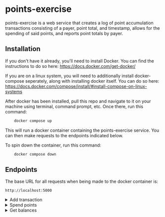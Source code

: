 
# points-exercise

points-exercise is a web service that creates a log of point accumulation transactions consisting of a payer, point total, and timestamp, allows for the spending of said points, and reports point totals by payer.


## Installation

If you don't have it already, you'll need to install Docker. You can find the instructions to do so here: https://docs.docker.com/get-docker/

If you are on a linux system, you will need to additionally install docker-compose seperately, along with installing docker itself. You can do so here: https://docs.docker.com/compose/install/#install-compose-on-linux-systems

After docker has been installed, pull this repo and navigate to it on your machine using terminal, command prompt, etc. Once there, run this command:

```bash
    docker compose up
```
This will run a docker container containing the points-exercise service. You can then make requests to the endpoints indicated below.

To spin down the container, run this command:
```bash
    docker compose down
```
## Endpoints

The base URL for all requests when being made to the docker container is:
```
http://localhost:5000
```
<details>
<summary> Add transaction</summary>

#### **Add transaction**

```
  POST /add
```
Adds a transaction for a specific payer. Responds with a copy of the transaction that was added.  

The body of the request should be sent as a raw json object with the structure:  
```
{
  "payer": <string>
  "points": <integer>
  "timestamp": <date>
}
```
Example:  
```
{
  "payer": "Let's Potato Chips",
  "points": 5000,
  "timestamp": "2020-09-04T12:30:00Z"
}
```
</details>

<details>
<summary> Spend points</summary>

#### **Spend points**

```
  POST /spend
```
Spends a requested amount of points. Points from the oldest (by timestamp) transactions will be spent first. Responds with a list of all total points spent by each payer.  
  
The body of the request should be sent as a raw json object with the structure:  
```
{
  points: <integer>
}
```
Example:
```
{
  "points": 2000
}
```
</details>

<details>
<summary>Get balances</summary>

#### **Get balances**

```
  GET /balances
```
Responds with a list of individual balances for each payer.
</details>
